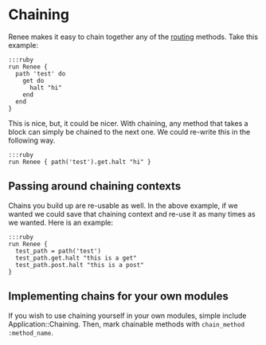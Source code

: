 # Chaining

Renee makes it easy to chain together any of the [routing](/routing) methods. Take this example:

    :::ruby
    run Renee {
      path 'test' do
        get do
          halt "hi"
        end
      end
    }

This is nice, but, it could be nicer. With chaining, any method that takes a block can simply be chained to the next one. We could re-write this in the following way.

    :::ruby
    run Renee { path('test').get.halt "hi" }

## Passing around chaining contexts

Chains you build up are re-usable as well. In the above example, if we wanted we could save that chaining context and re-use it as many times as we wanted. Here is an example:

    :::ruby
    run Renee {
      test_path = path('test')
      test_path.get.halt "this is a get"
      test_path.post.halt "this is a post"
    }

## Implementing chains for your own modules

If you wish to use chaining yourself in your own modules, simple include Application::Chaining. Then, mark chainable methods with `chain_method :method_name`.
